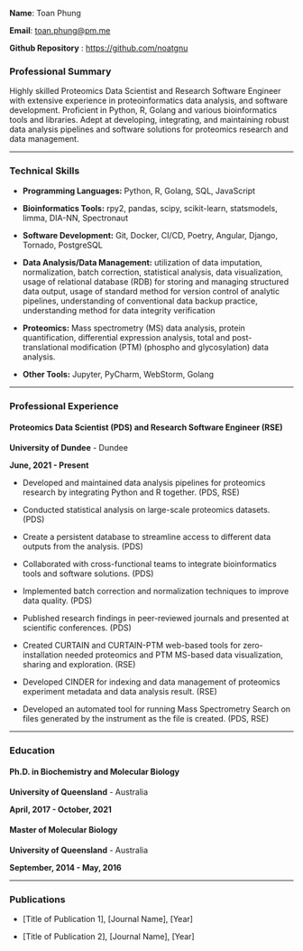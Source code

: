 **Name**: Toan Phung

**Email**: toan.phung@pm.me

**Github Repository** : https://github.com/noatgnu

### **Professional Summary**

Highly skilled Proteomics Data Scientist and Research Software Engineer with extensive experience in proteoinformatics data analysis, and software development. Proficient in Python, R, Golang and various bioinformatics tools and libraries. Adept at developing, integrating, and maintaining robust data analysis pipelines and software solutions for proteomics research and data management.

---

### **Technical Skills**

- **Programming Languages:** Python, R, Golang, SQL, JavaScript

- **Bioinformatics Tools:** rpy2, pandas, scipy, scikit-learn, statsmodels, limma, DIA-NN, Spectronaut

- **Software Development:** Git, Docker, CI/CD, Poetry, Angular, Django, Tornado, PostgreSQL

- **Data Analysis/Data Management:**  utilization of data imputation, normalization, batch correction, statistical analysis, data visualization, usage of relational database (RDB) for storing and managing structured data output, usage of standard method for version control of analytic pipelines, understanding of conventional data backup practice, understanding method for data integrity verification

- **Proteomics:** Mass spectrometry (MS) data analysis, protein quantification, differential expression analysis, total and post-translational modification (PTM) (phospho and glycosylation) data analysis.

- **Other Tools:** Jupyter, PyCharm, WebStorm, Golang

---

### **Professional Experience**

#### **Proteomics Data Scientist (PDS) and Research Software Engineer (RSE)**

**University of Dundee** - Dundee

**June, 2021 - Present**

- Developed and maintained data analysis pipelines for proteomics research by integrating Python and R together. (PDS, RSE)

- Conducted statistical analysis on large-scale proteomics datasets. (PDS)

- Create a persistent database to streamline access to different data outputs from the analysis. (PDS)

- Collaborated with cross-functional teams to integrate bioinformatics tools and software solutions. (PDS)

- Implemented batch correction and normalization techniques to improve data quality. (PDS)

- Published research findings in peer-reviewed journals and presented at scientific conferences. (PDS)

- Created CURTAIN and CURTAIN-PTM web-based tools for zero-installation needed proteomics and PTM MS-based data visualization, sharing and exploration. (RSE)

- Developed CINDER for indexing and data management of proteomics experiment metadata and data analysis result. (RSE)

- Developed an automated tool for running Mass Spectrometry Search on files generated by the instrument as the file is created. (PDS, RSE)


---

### **Education**

#### **Ph.D. in Biochemistry and Molecular Biology**

**University of Queensland** - Australia

**April, 2017 - October, 2021**



#### **Master of Molecular Biology**

**University of Queensland** - Australia

**September, 2014 - May, 2016**

---


### **Publications**

- [Title of Publication 1], [Journal Name], [Year]

- [Title of Publication 2], [Journal Name], [Year]
